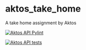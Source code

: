 # aktos_take_home
A take home assignment by Aktos


[![Aktos API Pylint](https://github.com/Iamdavidonuh/aktos_take_home/actions/workflows/pylint.yaml/badge.svg)](https://github.com/Iamdavidonuh/aktos_take_home/actions/workflows/pylint.yaml)

[![Aktos API tests](https://github.com/Iamdavidonuh/aktos_take_home/actions/workflows/test.yaml/badge.svg)](https://github.com/Iamdavidonuh/aktos_take_home/actions/workflows/test.yaml)